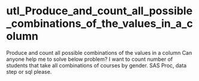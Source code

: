 # utl_Produce_and_count_all_possible_combinations_of_the_values_in_a_column
Produce and count all possible combinations of the values in a column  Can anyone help me to solve below problem? I want to count number of students that take all combinations of courses by gender. SAS Proc, data step or sql please.
